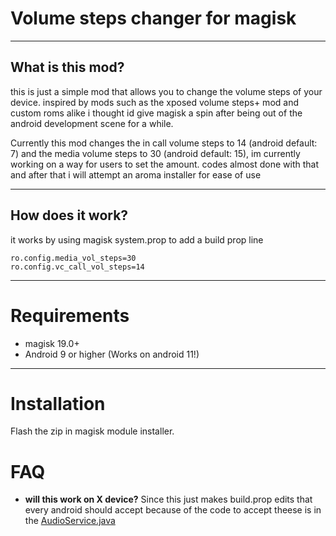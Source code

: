 # Volume steps changer for magisk
___
## What is this mod? 
this is just a simple mod that allows you to change the volume steps of your device.
inspired by mods such as the xposed volume steps+ mod and custom roms alike i thought id give magisk a spin after being out of the android development scene for a while.

Currently this mod changes the in call volume steps to 14 (android default: 7) and the media volume steps to 30 (android default: 15), im currently working on a way for users to set the amount. codes almost done with that and after that i will attempt an aroma installer for ease of use
___

## How does it work? 
it works by using magisk system.prop to add a build prop line
``` 
ro.config.media_vol_steps=30
ro.config.vc_call_vol_steps=14
```
___

# Requirements
+ magisk 19.0+
+ Android 9 or higher (Works on android 11!)
___
# Installation
Flash the zip in magisk module installer.

# FAQ
+ __will this work on X device?__ 
   Since this just makes build.prop edits that every android should accept because of the code to accept theese is in the [AudioService.java](https://android.googlesource.com/platform/frameworks/base/+/master/services/core/java/com/android/server/audio/AudioService.java#624)
   
